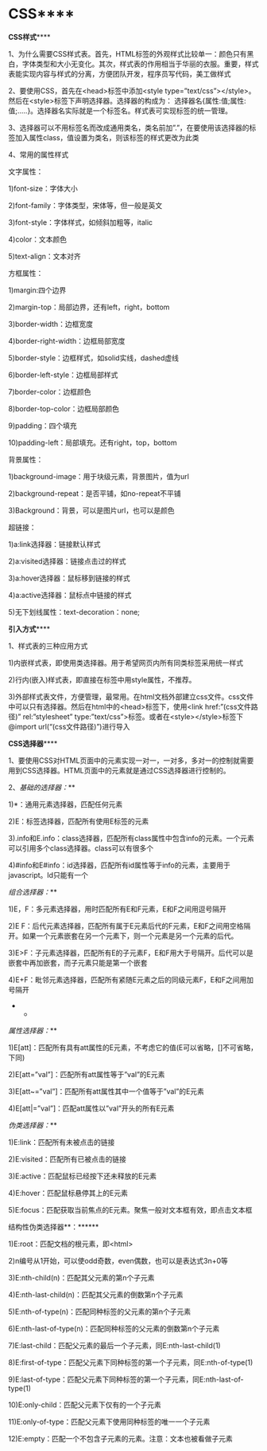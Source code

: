 # **CSS******

**CSS样式******

1、为什么需要CSS样式表。首先，HTML标签的外观样式比较单一：颜色只有黑白，字体类型和大小无变化。其次，样式表的作用相当于华丽的衣服。重要，样式表能实现内容与样式的分离，方便团队开发，程序员写代码，美工做样式

2、要使用CSS，首先在&lt;head&gt;标签中添加&lt;style type=”text/css”&gt;&lt;/style&gt;。然后在&lt;style&gt;标签下声明选择器。选择器的构成为：  选择器名{属性:值;属性:值;.....}。选择器名实际就是一个标签名。样式表可实现标签的统一管理。

3、选择器可以不用标签名而改成通用类名，类名前加”.”，在要使用该选择器的标签加入属性class，值设置为类名，则该标签的样式更改为此类

4、常用的属性样式

文字属性：

1)font-size：字体大小

2)font-family：字体类型，宋体等，但一般是英文

3)font-style：字体样式，如倾斜加粗等，italic

4)color：文本颜色

5)text-align：文本对齐

方框属性：

1)margin:四个边界

2)margin-top：局部边界，还有left，right，bottom

3)border-width：边框宽度

4)border-right-width：边框局部宽度

5)border-style：边框样式，如solid实线，dashed虚线

6)border-left-style：边框局部样式

7)border-color：边框颜色

8)border-top-color：边框局部颜色

9)padding：四个填充

10)padding-left：局部填充。还有right，top，bottom

背景属性：

1)background-image：用于块级元素，背景图片，值为url

2)background-repeat：是否平铺，如no-repeat不平铺

3)Background：背景，可以是图片url，也可以是颜色

超链接：

1)a:link选择器：链接默认样式

2)a:visited选择器：链接点击过的样式

3)a:hover选择器：鼠标移到链接的样式

4)a:active选择器：鼠标点中链接的样式

5)无下划线属性：text-decoration：none;

**引入方式******

1、样式表的三种应用方式

1)内嵌样式表，即使用类选择器。用于希望网页内所有同类标签采用统一样式

2)行内(嵌入)样式表，即直接在标签中用style属性，不推荐。

3)外部样式表文件，方便管理，最常用。在html文档外部建立css文件。css文件中可以只有选择器。然后在html中的&lt;head&gt;标签下，使用&lt;link href:”(css文件路径)” rel:”stylesheet” type:”text/css”&gt;标签。或者在&lt;style&gt;&lt;/style&gt;标签下@import url(“(css文件路径)”)进行导入

**CSS选择器******

1、要使用CSS对HTML页面中的元素实现一对一，一对多，多对一的控制就需要用到CSS选择器。HTML页面中的元素就是通过CSS选择器进行控制的。

2、*基础的选择器：***

1)*：通用元素选择器，匹配任何元素

2)E：标签选择器，匹配所有使用E标签的元素

3).info和E.info：class选择器，匹配所有class属性中包含info的元素。一个元素可以引用多个class选择器。class可以有很多个

4)#info和E#info：id选择器，匹配所有id属性等于info的元素，主要用于javascript。Id只能有一个

*组合选择器：***

1)E，F：多元素选择器，用时匹配所有E和F元素，E和F之间用逗号隔开

2)E F：后代元素选择器，匹配所有属于E元素后代的F元素，E和F之间用空格隔开。如果一个元素嵌套在另一个元素下，则一个元素是另一个元素的后代。

3)E&gt;F：子元素选择器，匹配所有E的子元素F，E和F用大于号隔开。后代可以是嵌套中再加嵌套，而子元素只能是第一个嵌套

4)E+F：毗邻元素选择器，匹配所有紧随E元素之后的同级元素F，E和F之间用加号隔开

* *

*属性选择器：***

1)E[att]：匹配所有具有att属性的E元素，不考虑它的值(E可以省略，[]不可省略，下同)

2)E[att=”val”]：匹配所有att属性等于”val”的E元素

3)E[att~=”val”]：匹配所有att属性其中一个值等于”val”的E元素

4)E[att|=”val”]：匹配att属性以”val”开头的所有E元素

*伪类选择器：***

1)E:link：匹配所有未被点击的链接

2)E:visited：匹配所有已被点击的链接

3)E:active：匹配鼠标已经按下还未释放的E元素

4)E:hover：匹配鼠标悬停其上的E元素

5)E:focus：匹配获取当前焦点的E元素。聚焦一般对文本框有效，即点击文本框

结构性伪类选择器**：******

1)E:root：匹配文档的根元素，即&lt;html&gt;

2)n编号从1开始，可以使odd奇数，even偶数，也可以是表达式3n+0等

3)E:nth-child(n)：匹配其父元素的第n个子元素

4)E:nth-last-child(n)：匹配其父元素的倒数第n个子元素

5)E:nth-of-type(n)：匹配同种标签的父元素的第n个子元素

6)E:nth-last-of-type(n)：匹配同种标签的父元素的倒数第n个子元素

7)E:last-child：匹配父元素的最后一个子元素，同E:nth-last-child(1)

8)E:first-of-type：匹配父元素下同种标签的第一个子元素，同E:nth-of-type(1)

9)E:last-of-type：匹配父元素下同种标签的第一个子元素，同E:nth-last-of-type(1)

10)E:only-child：匹配父元素下仅有的一个子元素

11)E:only-of-type：匹配父元素下使用同种标签的唯一一个子元素

12)E:empty：匹配一个不包含子元素的元素。注意：文本也被看做子元素